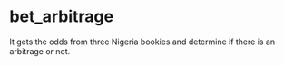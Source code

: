 # bet_arbitrage
It gets the odds from three Nigeria bookies and determine if there is an arbitrage or not.
